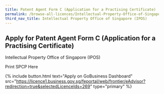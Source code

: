 ```yaml
---
title: Patent Agent Form C (Application for a Practising Certificate)
permalink: /browse-all-licences/Intellectual-Property-Office-of-Singapore-(IPOS)/Patent-Agent-Form-C-(Application-for-a-Practising-Certificate)
third_nav_title: Intellectual Property Office of Singapore (IPOS)
---
```


## Apply for Patent Agent Form C (Application for a Practising Certificate)

Intellectual Property Office of Singapore (IPOS)

Print SPCP Here

{% include button.html text="Apply on GoBusiness Dashboard" src="https://licence1.business.gov.sg/feportal/web/frontier/eAdvisor?redirection=true&selectedLicenceIds=269" type="primary" %}
